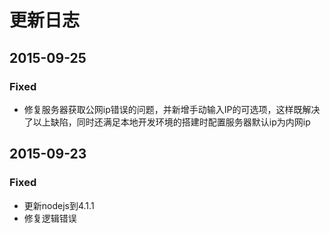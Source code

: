 # 更新日志

## 2015-09-25
### Fixed
- 修复服务器获取公网ip错误的问题，并新增手动输入IP的可选项，这样既解决了以上缺陷，同时还满足本地开发环境的搭建时配置服务器默认ip为内网ip

## 2015-09-23
### Fixed
- 更新nodejs到4.1.1
- 修复逻辑错误